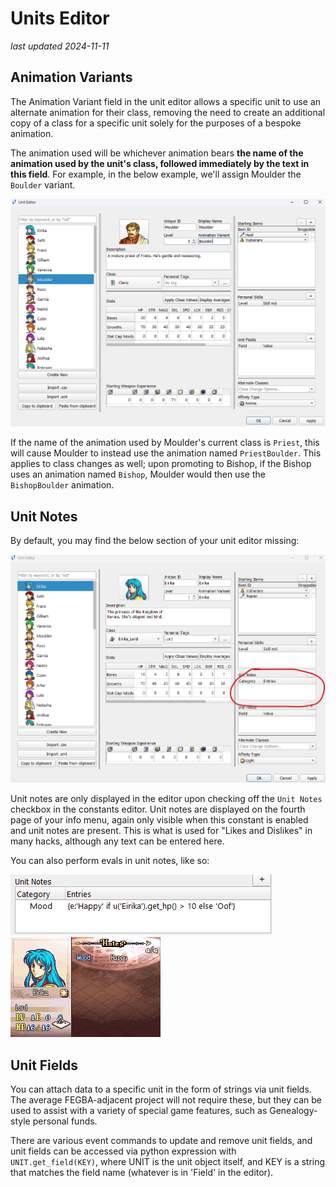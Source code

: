 # Units Editor


_last updated 2024-11-11_

## Animation Variants

The Animation Variant field in the unit editor allows a specific unit to use an alternate animation for their class, removing the need to create an additional copy of a class for a specific unit solely for the purposes of a bespoke animation.

The animation used will be whichever animation bears **the name of the animation used by the unit's class, followed immediately by the text in this field**. For example, in the below example, we'll assign Moulder the `Boulder` variant.

![TheBoulder](../images/UnitEditorImages/TheBoulder.png)

If the name of the animation used by Moulder's current class is `Priest`, this will cause Moulder to instead use the animation named `PriestBoulder`. This applies to class changes as well; upon promoting to Bishop, if the Bishop uses an animation named `Bishop`, Moulder would then use the `BishopBoulder` animation.

## Unit Notes

By default, you may find the below section of your unit editor missing:

![UnitNotes](../images/UnitEditorImages/UnitNotes.png)

Unit notes are only displayed in the editor upon checking off the `Unit Notes` checkbox in the constants editor. Unit notes are displayed on the fourth page of your info menu, again only visible when this constant is enabled and unit notes are present. This is what is used for "Likes and Dislikes" in many hacks, although any text can be entered here.

You can also perform evals in unit notes, like so:

![Mood1](../images/UnitEditorImages/Mood1.png) ![Mood2](../images/UnitEditorImages/Mood2.png)

## Unit Fields

You can attach data to a specific unit in the form of strings via unit fields. The average FEGBA-adjacent project will not require these, but they can be used to assist with a variety of special game features, such as Genealogy-style personal funds.

There are various event commands to update and remove unit fields, and unit fields can be accessed via python expression with `UNIT.get_field(KEY)`, where UNIT is the unit object itself, and KEY is a string that matches the field name (whatever is in 'Field' in the editor).